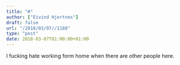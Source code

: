 ```yaml
---
title: "#"
author: ["Eivind Hjertnes"]
draft: false
url: "/2018/03/07//1188"
type: "post"
date: 2018-03-07T01:00:00+01:00
---
```


I fucking hate working form home when there are other people here.
